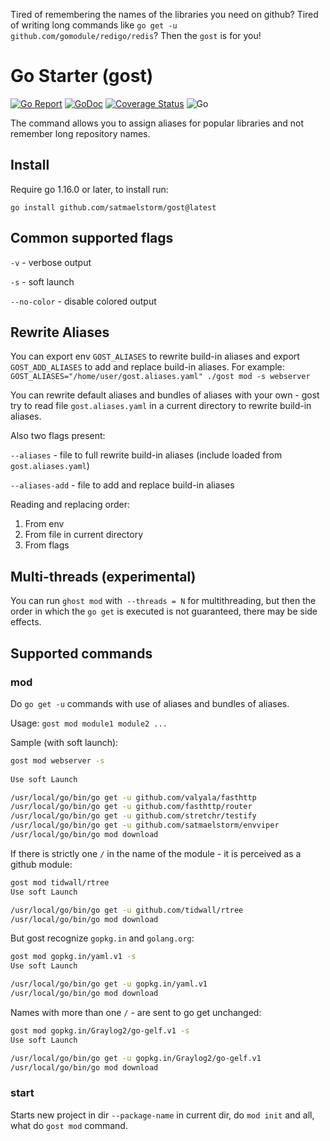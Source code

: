 Tired of remembering the names of the libraries you need on github? Tired of writing long commands like `go get -u github.com/gomodule/redigo/redis`? 
Then the `gost` is for you!


# Go Starter (gost)
[![Go Report](https://goreportcard.com/badge/github.com/satmaelstorm/gost)](https://goreportcard.com/report/github.com/satmaelstorm/gost)
[![GoDoc](https://godoc.org/github.com/satmaelstorm/gost?status.svg)](http://godoc.org/github.com/satmaelstorm/gost)
[![Coverage Status](https://coveralls.io/repos/github/satmaelstorm/gost/badge.svg?branch=master)](https://coveralls.io/github/satmaelstorm/gost?branch=master)
![Go](https://github.com/satmaelstorm/gost/workflows/Go/badge.svg)

The command allows you to assign aliases for popular libraries and not remember long repository names.
## Install
Require go 1.16.0 or later, to install run:

`go install github.com/satmaelstorm/gost@latest`
## Common supported flags
`-v` - verbose output

`-s` - soft launch

`--no-color` - disable colored output

## Rewrite Aliases
You can export env `GOST_ALIASES` to rewrite build-in aliases 
and export `GOST_ADD_ALIASES` to add and replace build-in aliases. For example: `GOST_ALIASES="/home/user/gost.aliases.yaml" ./gost mod -s webserver`

You can rewrite default aliases and bundles of aliases with your own - gost try to read 
file `gost.aliases.yaml` in a current directory to rewrite build-in aliases. 

Also two flags present:

`--aliases` - file to full rewrite build-in aliases (include loaded from `gost.aliases.yaml`)

`--aliases-add` - file to add and replace build-in aliases

Reading and replacing order:
1. From env
2. From file in current directory
3. From flags
 
## Multi-threads (experimental)
You can run `ghost mod` with` --threads = N` for multithreading, but then the order in which 
the `go get` is executed is not guaranteed, there may be side effects.

## Supported commands
### mod
Do `go get -u` commands with use of aliases and bundles of aliases.

Usage: `gost mod module1 module2 ...`

Sample (with soft launch):
```bash
gost mod webserver -s
    
Use soft Launch

/usr/local/go/bin/go get -u github.com/valyala/fasthttp
/usr/local/go/bin/go get -u github.com/fasthttp/router
/usr/local/go/bin/go get -u github.com/stretchr/testify
/usr/local/go/bin/go get -u github.com/satmaelstorm/envviper
/usr/local/go/bin/go mod download
```
If there is strictly one `/` in the name of the module - it is perceived as a github module:
```bash
gost mod tidwall/rtree
Use soft Launch

/usr/local/go/bin/go get -u github.com/tidwall/rtree
/usr/local/go/bin/go mod download
```
But gost recognize `gopkg.in` and `golang.org`:
```bash
gost mod gopkg.in/yaml.v1 -s
Use soft Launch

/usr/local/go/bin/go get -u gopkg.in/yaml.v1
/usr/local/go/bin/go mod download
```
Names with more than one `/` - are sent to go get unchanged:
```bash
gost mod gopkg.in/Graylog2/go-gelf.v1 -s
Use soft Launch

/usr/local/go/bin/go get -u gopkg.in/Graylog2/go-gelf.v1
/usr/local/go/bin/go mod download
```

### start
Starts new project in dir `--package-name` in current dir, do `mod init` and all, what do `gost mod` command.
